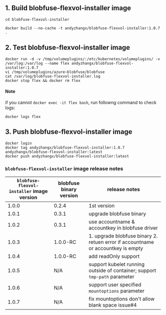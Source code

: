 ## 1. Build blobfuse-flexvol-installer image

```
cd blobfuse-flexvol-installer

docker build --no-cache -t andyzhangx/blobfuse-flexvol-installer:1.0.7 .
```
## 2. Test blobfuse-flexvol-installer image
```
docker run -d -v /tmp/volumeplugins/:/etc/kubernetes/volumeplugins/ -v /var/log:/var/log --name flex andyzhangx/blobfuse-flexvol-installer:1.0.7
vi /tmp/volumeplugins/azure~blobfuse/blobfuse
cat /var/log/blobfuse-flexvol-installer.log
docker stop flex && docker rm flex
```

#### Note
if you cannot `docker exec -it flex bash`, run followng command to check logs:
```
docker logs flex
```

## 3. Push blobfuse-flexvol-installer image
```
docker login
docker tag andyzhangx/blobfuse-flexvol-installer:1.0.7 andyzhangx/blobfuse-flexvol-installer:latest
docker push andyzhangx/blobfuse-flexvol-installer:latest
```

### `blobfuse-flexvol-installer` image release notes
| `blobfuse-flexvol-installer` image version | blobfuse binary version | release notes |
| ---- | ---- | ---- |
| 1.0.0 | 0.2.4 | 1st version  |
| 1.0.1 | 0.3.1 |  upgrade blobfuse binary |
| 1.0.2 | 0.3.1 |  use accountname & accountkey in blobfuse driver |
| 1.0.3 | 1.0.0-RC |  1. upgrade blobfuse binary 2. retuen error if accountname or accountkey is empty|
| 1.0.4 | 1.0.0-RC |  add readOnly support|
| 1.0.5 | N/A | support kubelet running outside of container; support `tmp-path` parameter|
| 1.0.6 | N/A | support user specified `mountoptions` parameter|
| 1.0.7 | N/A | fix mountoptions don't allow blank space issue#4 |
